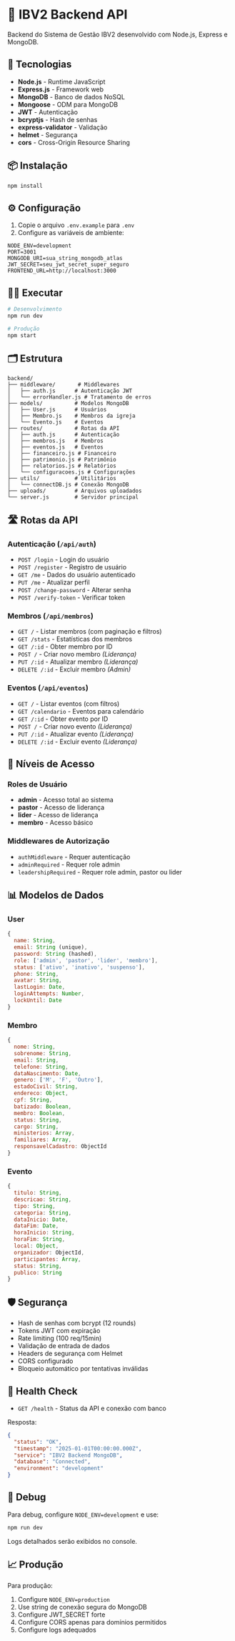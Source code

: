 # 🔧 IBV2 Backend API

Backend do Sistema de Gestão IBV2 desenvolvido com Node.js, Express e MongoDB.

## 🚀 Tecnologias

- **Node.js** - Runtime JavaScript
- **Express.js** - Framework web
- **MongoDB** - Banco de dados NoSQL
- **Mongoose** - ODM para MongoDB
- **JWT** - Autenticação
- **bcryptjs** - Hash de senhas
- **express-validator** - Validação
- **helmet** - Segurança
- **cors** - Cross-Origin Resource Sharing

## 📦 Instalação

```bash
npm install
```

## ⚙️ Configuração

1. Copie o arquivo `.env.example` para `.env`
2. Configure as variáveis de ambiente:

```env
NODE_ENV=development
PORT=3001
MONGODB_URI=sua_string_mongodb_atlas
JWT_SECRET=seu_jwt_secret_super_seguro
FRONTEND_URL=http://localhost:3000
```

## 🏃‍♂️ Executar

```bash
# Desenvolvimento
npm run dev

# Produção
npm start
```

## 🗂️ Estrutura

```
backend/
├── middleware/       # Middlewares
│   ├── auth.js      # Autenticação JWT
│   └── errorHandler.js # Tratamento de erros
├── models/          # Modelos MongoDB
│   ├── User.js      # Usuários
│   ├── Membro.js    # Membros da igreja
│   └── Evento.js    # Eventos
├── routes/          # Rotas da API
│   ├── auth.js      # Autenticação
│   ├── membros.js   # Membros
│   ├── eventos.js   # Eventos
│   ├── financeiro.js # Financeiro
│   ├── patrimonio.js # Patrimônio
│   ├── relatorios.js # Relatórios
│   └── configuracoes.js # Configurações
├── utils/           # Utilitários
│   └── connectDB.js # Conexão MongoDB
├── uploads/         # Arquivos uploadados
└── server.js        # Servidor principal
```

## 🛣️ Rotas da API

### Autenticação (`/api/auth`)
- `POST /login` - Login do usuário
- `POST /register` - Registro de usuário
- `GET /me` - Dados do usuário autenticado
- `PUT /me` - Atualizar perfil
- `POST /change-password` - Alterar senha
- `POST /verify-token` - Verificar token

### Membros (`/api/membros`)
- `GET /` - Listar membros (com paginação e filtros)
- `GET /stats` - Estatísticas dos membros
- `GET /:id` - Obter membro por ID
- `POST /` - Criar novo membro *(Liderança)*
- `PUT /:id` - Atualizar membro *(Liderança)*
- `DELETE /:id` - Excluir membro *(Admin)*

### Eventos (`/api/eventos`)
- `GET /` - Listar eventos (com filtros)
- `GET /calendario` - Eventos para calendário
- `GET /:id` - Obter evento por ID
- `POST /` - Criar novo evento *(Liderança)*
- `PUT /:id` - Atualizar evento *(Liderança)*
- `DELETE /:id` - Excluir evento *(Liderança)*

## 🔐 Níveis de Acesso

### Roles de Usuário
- **admin** - Acesso total ao sistema
- **pastor** - Acesso de liderança
- **lider** - Acesso de liderança
- **membro** - Acesso básico

### Middlewares de Autorização
- `authMiddleware` - Requer autenticação
- `adminRequired` - Requer role admin
- `leadershipRequired` - Requer role admin, pastor ou lider

## 📊 Modelos de Dados

### User
```javascript
{
  name: String,
  email: String (unique),
  password: String (hashed),
  role: ['admin', 'pastor', 'lider', 'membro'],
  status: ['ativo', 'inativo', 'suspenso'],
  phone: String,
  avatar: String,
  lastLogin: Date,
  loginAttempts: Number,
  lockUntil: Date
}
```

### Membro
```javascript
{
  nome: String,
  sobrenome: String,
  email: String,
  telefone: String,
  dataNascimento: Date,
  genero: ['M', 'F', 'Outro'],
  estadoCivil: String,
  endereco: Object,
  cpf: String,
  batizado: Boolean,
  membro: Boolean,
  status: String,
  cargo: String,
  ministerios: Array,
  familiares: Array,
  responsavelCadastro: ObjectId
}
```

### Evento
```javascript
{
  titulo: String,
  descricao: String,
  tipo: String,
  categoria: String,
  dataInicio: Date,
  dataFim: Date,
  horaInicio: String,
  horaFim: String,
  local: Object,
  organizador: ObjectId,
  participantes: Array,
  status: String,
  publico: String
}
```

## 🛡️ Segurança

- Hash de senhas com bcrypt (12 rounds)
- Tokens JWT com expiração
- Rate limiting (100 req/15min)
- Validação de entrada de dados
- Headers de segurança com Helmet
- CORS configurado
- Bloqueio automático por tentativas inválidas

## 🚦 Health Check

- `GET /health` - Status da API e conexão com banco

Resposta:
```json
{
  "status": "OK",
  "timestamp": "2025-01-01T00:00:00.000Z",
  "service": "IBV2 Backend MongoDB",
  "database": "Connected",
  "environment": "development"
}
```

## 🐛 Debug

Para debug, configure `NODE_ENV=development` e use:
```bash
npm run dev
```

Logs detalhados serão exibidos no console.

## 📈 Produção

Para produção:
1. Configure `NODE_ENV=production`
2. Use string de conexão segura do MongoDB
3. Configure JWT_SECRET forte
4. Configure CORS apenas para domínios permitidos
5. Configure logs adequados